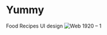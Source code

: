 # Yummy
Food Recipes UI design
![Web 1920 – 1](https://user-images.githubusercontent.com/44668967/90099882-13aaa600-dd59-11ea-8e76-3aae95a7baf3.png)
